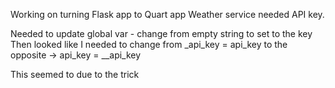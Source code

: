 Working on turning Flask app to Quart app
Weather service needed API key. 

Needed to update global var - change from empty string to set to the key
Then looked like I needed to change from 
_api_key = api_key to the opposite ->
api_key = __api_key

This seemed to due to the trick
